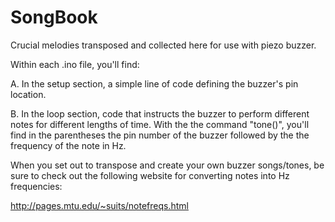 # SongBook
Crucial melodies transposed and collected here for use with piezo buzzer.

Within each .ino file, you'll find:

A. In the setup section, a simple line of code defining the buzzer's pin location.

B. In the loop section, code that instructs the buzzer to perform different notes for different lengths of time. 
With the the command "tone()", you'll find in the parentheses the pin number of the buzzer followed by the the frequency of the note in Hz. 

When you set out to transpose and create your own buzzer songs/tones, be sure to check out the following website for converting notes into Hz frequencies:

http://pages.mtu.edu/~suits/notefreqs.html
